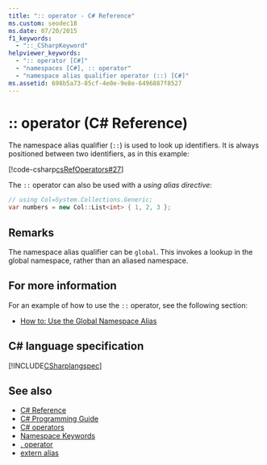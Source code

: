 ```yaml
---
title: ":: operator - C# Reference"
ms.custom: seodec18
ms.date: 07/20/2015
f1_keywords: 
  - "::_CSharpKeyword"
helpviewer_keywords: 
  - ":: operator [C#]"
  - "namespaces [C#], :: operator"
  - "namespace alias qualifier operator (::) [C#]"
ms.assetid: 698b5a73-85cf-4e0e-9e8e-6496887f8527
---
```

# :: operator (C# Reference)

The namespace alias qualifier (`::`) is used to look up identifiers. It is always positioned between two identifiers, as in this example:

[!code-csharp[csRefOperators#27](~/samples/snippets/csharp/VS_Snippets_VBCSharp/csrefOperators/CS/csrefOperators.cs#27)]

The `::` operator can also be used with a *using alias directive*:

```csharp
// using Col=System.Collections.Generic;
var numbers = new Col::List<int> { 1, 2, 3 };
```

## Remarks

The namespace alias qualifier can be `global`. This invokes a lookup in the global namespace, rather than an aliased namespace.

## For more information

For an example of how to use the `::` operator, see the following section:

- [How to: Use the Global Namespace Alias](../../programming-guide/namespaces/how-to-use-the-global-namespace-alias.md)

## C# language specification

[!INCLUDE[CSharplangspec](~/includes/csharplangspec-md.md)]

## See also

- [C# Reference](../index.md)
- [C# Programming Guide](../../programming-guide/index.md)
- [C# operators](index.md)
- [Namespace Keywords](../keywords/namespace-keywords.md)
- [. operator](member-access-operator.md)
- [extern alias](../keywords/extern-alias.md)